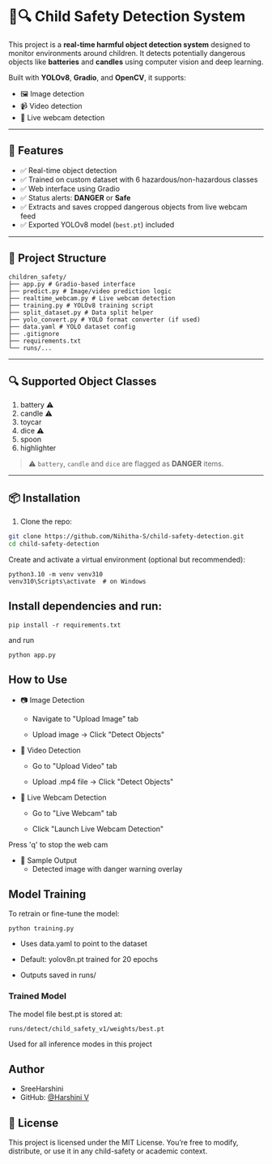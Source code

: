 # 🧒🔍 Child Safety Detection System

This project is a **real-time harmful object detection system** designed to monitor environments around children. It detects potentially dangerous objects like **batteries** and **candles** using computer vision and deep learning.

Built with **YOLOv8**, **Gradio**, and **OpenCV**, it supports:

- 🖼️ Image detection
- 📹 Video detection
- 🎥 Live webcam detection

---

## 🚀 Features

- ✅ Real-time object detection
- ✅ Trained on custom dataset with 6 hazardous/non-hazardous classes
- ✅ Web interface using Gradio
- ✅ Status alerts: **DANGER** or **Safe**
- ✅ Extracts and saves cropped dangerous objects from live webcam feed
- ✅ Exported YOLOv8 model (`best.pt`) included

---

## 📂 Project Structure

```
children_safety/
├── app.py # Gradio-based interface
├── predict.py # Image/video prediction logic
├── realtime_webcam.py # Live webcam detection
├── training.py # YOLOv8 training script
├── split_dataset.py # Data split helper
├── yolo_convert.py # YOLO format converter (if used)
├── data.yaml # YOLO dataset config
├── .gitignore
├── requirements.txt
└── runs/...
```

---

## 🔍 Supported Object Classes

1. battery ⚠️
2. candle ⚠️
3. toycar
4. dice ⚠️
5. spoon
6. highlighter

> ⚠️ `battery`, `candle` and `dice` are flagged as **DANGER** items.

---

## 📦 Installation

1. Clone the repo:

```bash
git clone https://github.com/Nihitha-S/child-safety-detection.git
cd child-safety-detection
```

Create and activate a virtual environment (optional but recommended):
```
python3.10 -m venv venv310
venv310\Scripts\activate  # on Windows
```

## Install dependencies and run:
```
pip install -r requirements.txt
```
and run
```
python app.py
```

## How to Use
- 📷 Image Detection
  - Navigate to "Upload Image" tab

  - Upload image → Click "Detect Objects"

- 🎥 Video Detection
  - Go to "Upload Video" tab

  - Upload .mp4 file → Click "Detect Objects"

- 🔴 Live Webcam Detection
  - Go to "Live Webcam" tab

  - Click "Launch Live Webcam Detection"

Press 'q' to stop the web cam

- 📸 Sample Output
  - Detected image with danger warning overlay

## Model Training
  
  To retrain or fine-tune the model:
```
python training.py
```
   - Uses data.yaml to point to the dataset

   - Default: yolov8n.pt trained for 20 epochs

- Outputs saved in runs/

### Trained Model

The model file best.pt is stored at:

`runs/detect/child_safety_v1/weights/best.pt`

Used for all inference modes in this project

## Author
- SreeHarshini
- GitHub: [@Harshini V](https://github.com/harshin-i)

## 📄 License
This project is licensed under the MIT License.
You’re free to modify, distribute, or use it in any child-safety or academic context.

